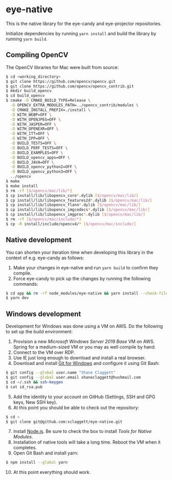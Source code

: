 # eye-native

This is the native library for the eye-candy and eye-projector repositories.

Initialize dependencies by running `yarn install` and build the library by running `yarn build`.

## Compiling OpenCV

The OpenCV libraries for Mac were built from source:

```sh
$ cd <working_directory>
$ git clone https://github.com/opencv/opencv.git
$ git clone https://github.com/opencv/opencv_contrib.git
$ mkdir build_opencv
$ cd build_opencv
$ cmake -D CMAKE_BUILD_TYPE=Release \
  -D OPENCV_EXTRA_MODULES_PATH=../opencv_contrib/modules \
  -D CMAKE_INSTALL_PREFIX=./install \
  -D WITH_WEBP=OFF \
  -D WITH_OPENJPEG=OFF \
  -D WITH_JASPER=OFF \
  -D WITH_OPENEXR=OFF \
  -D WITH_ITT=OFF \
  -D WITH_IPP=OFF \
  -D BUILD_TESTS=OFF \
  -D BUILD_PERF_TESTS=OFF \
  -D BUILD_EXAMPLES=OFF \
  -D BUILD_opencv_apps=OFF \
  -D BUILD_JAVA=OFF \
  -D BUILD_opencv_python2=OFF \
  -D BUILD_opencv_python3=OFF \
  ../opencv
$ make
$ make install
$ rm -rf [$/opencv/mac/lib/*]
$ cp install/lib/libopencv_core*.dylib [$/opencv/mac/lib/]
$ cp install/lib/libopencv_features2d*.dylib [$/opencv/mac/lib/]
$ cp install/lib/libopencv_flann*.dylib [$/opencv/mac/lib/]
$ cp install/lib/libopencv_imgcodecs*.dylib [$/opencv/mac/lib/]
$ cp install/lib/libopencv_imgproc*.dylib [$/opencv/mac/lib/]
$ rm -rf [$/opencv/mac/include/*]
$ cp -R install/include/opencv4/* [$/opencv/mac/include/]
```

## Native development

You can shorten your iteration time when developing this library in the context of e.g. eye-candy as follows:

1. Make your changes in eye-native and run `yarn build` to confirm they compile.
2. Force eye-candy to pick up the changes by running the following commands:

```sh
$ cd app && rm -rf node_modules/eye-native && yarn install --check-files && cd ..
$ yarn dev
```

## Windows development

Development for Windows was done using a VM on AWS. Do the following to set up the build environment:

1. Provision a new *Microsoft Windows Server 2019 Base* VM on AWS. Spring for a medium-sized VM or you may as well compile by hand.
2. Connect to the VM over RDP.
3. Use IE just long enough to download and install a real browser.
4. Download and install [Git for Windows](https://git-scm.com/download/win) and configure it using Git Bash:

```sh
$ git config --global user.name "Shane Claggett"
$ git config --global user.email shaneclaggett@hushmail.com
$ cd ~/.ssh && ssh-keygen
$ cat id_rsa.pub
```

5. Add the identity to your account on GitHub (Settings, SSH and GPG keys, New SSH key).
6. At this point you should be able to check out the repository:

```sh
$ cd ~
$ git clone git@github.com:sclaggett/eye-native.git
```

7. Install [Node.js](https://nodejs.org/en/). Be sure to check the box to install *Tools for Native Modules*.
8. Installation of native tools will take a long time. Reboot the VM when it completes.
9. Open Git Bash and install yarn:

```sh
$ npm install --global yarn
```

10. At this point everything should work.
